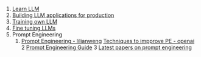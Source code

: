 1.  [Learn LLM](https://github.com/harirajeev/learn_LLMS/blob/main/Learn%20LLM.md)
2.  [Building LLM applications for production](https://huyenchip.com/2023/04/11/llm-engineering.html)
3.  [Training own LLM](https://blog.replit.com/llm-training)
4.  [Fine tuning LLMs](https://magazine.sebastianraschka.com/p/finetuning-large-language-models)
5.  Prompt Engineering
    1. [Prompt Engineering - lilianweng](https://lilianweng.github.io/posts/2023-03-15-prompt-engineering/)
       [Techniques to impprove PE - openai](https://github.com/openai/openai-cookbook/blob/main/techniques_to_improve_reliability.md#how-to-improve-reliability-on-complex-tasks)
    2 [Prompt Engineering Guide](https://www.promptingguide.ai/introduction)
    3 [Latest papers on prompt engineering](https://www.promptingguide.ai/papers)
